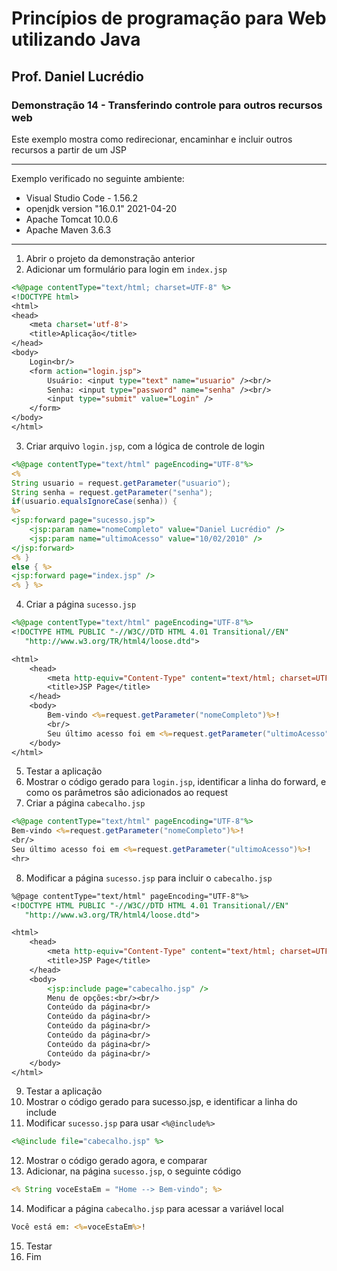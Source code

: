# Princípios de programação para Web utilizando Java
## Prof. Daniel Lucrédio

### Demonstração 14 - Transferindo controle para outros recursos web

Este exemplo mostra como redirecionar, encaminhar e incluir outros recursos a partir de um JSP

<hr>
Exemplo verificado no seguinte ambiente:

- Visual Studio Code - 1.56.2
- openjdk version "16.0.1" 2021-04-20
- Apache Tomcat 10.0.6
- Apache Maven 3.6.3
<hr>

1. Abrir o projeto da demonstração anterior
2. Adicionar um formulário para login em ```index.jsp```

```jsp
<%@page contentType="text/html; charset=UTF-8" %>
<!DOCTYPE html>
<html>
<head>
    <meta charset='utf-8'>
    <title>Aplicação</title>
</head>
<body>
    Login<br/>
    <form action="login.jsp">
        Usuário: <input type="text" name="usuario" /><br/>
        Senha: <input type="password" name="senha" /><br/>
        <input type="submit" value="Login" />
    </form>
</body>
</html>
```

3. Criar arquivo ```login.jsp```, com a lógica de controle de login

```jsp
<%@page contentType="text/html" pageEncoding="UTF-8"%>
<%
String usuario = request.getParameter("usuario");
String senha = request.getParameter("senha");
if(usuario.equalsIgnoreCase(senha)) {
%>
<jsp:forward page="sucesso.jsp">
    <jsp:param name="nomeCompleto" value="Daniel Lucrédio" />
    <jsp:param name="ultimoAcesso" value="10/02/2010" />
</jsp:forward>
<% }
else { %>
<jsp:forward page="index.jsp" />
<% } %>
```

4. Criar a página ```sucesso.jsp```

```jsp
<%@page contentType="text/html" pageEncoding="UTF-8"%>
<!DOCTYPE HTML PUBLIC "-//W3C//DTD HTML 4.01 Transitional//EN"
   "http://www.w3.org/TR/html4/loose.dtd">

<html>
    <head>
        <meta http-equiv="Content-Type" content="text/html; charset=UTF-8">
        <title>JSP Page</title>
    </head>
    <body>
        Bem-vindo <%=request.getParameter("nomeCompleto")%>!
        <br/>
        Seu último acesso foi em <%=request.getParameter("ultimoAcesso")%>!
    </body>
</html>
```

5. Testar a aplicação
6. Mostrar o código gerado para ```login.jsp```, identificar a linha do forward, e como os parâmetros são adicionados ao request
7. Criar a página ```cabecalho.jsp```

```jsp
<%@page contentType="text/html" pageEncoding="UTF-8"%>
Bem-vindo <%=request.getParameter("nomeCompleto")%>!
<br/>
Seu último acesso foi em <%=request.getParameter("ultimoAcesso")%>!
<hr>
```

8. Modificar a página ```sucesso.jsp``` para incluir o ```cabecalho.jsp```

```jsp
%@page contentType="text/html" pageEncoding="UTF-8"%>
<!DOCTYPE HTML PUBLIC "-//W3C//DTD HTML 4.01 Transitional//EN"
   "http://www.w3.org/TR/html4/loose.dtd">

<html>
    <head>
        <meta http-equiv="Content-Type" content="text/html; charset=UTF-8">
        <title>JSP Page</title>
    </head>
    <body>
        <jsp:include page="cabecalho.jsp" />
        Menu de opções:<br/><br/>
        Conteúdo da página<br/>
        Conteúdo da página<br/>
        Conteúdo da página<br/>
        Conteúdo da página<br/>
        Conteúdo da página<br/>
        Conteúdo da página<br/>
    </body>
</html>
```

9. Testar a aplicação
10. Mostrar o código gerado para sucesso.jsp, e identificar a linha do include
11. Modificar ```sucesso.jsp``` para usar ```<%@include%>```

```jsp
<%@include file="cabecalho.jsp" %>
```

12. Mostrar o código gerado agora, e comparar
13. Adicionar, na página ```sucesso.jsp```, o seguinte código

```jsp
<% String voceEstaEm = "Home --> Bem-vindo"; %>
```

14. Modificar a página ```cabecalho.jsp``` para acessar a variável local

```jsp
Você está em: <%=voceEstaEm%>!
```

15. Testar
16. Fim
